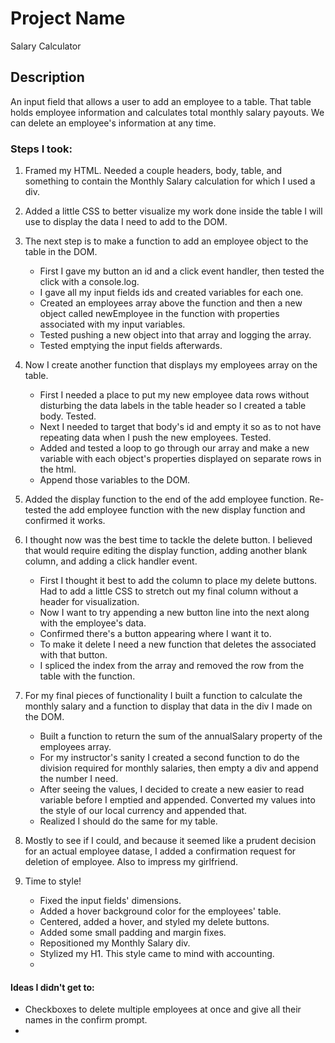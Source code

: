 # Project Name

Salary Calculator

## Description

An input field that allows a user to add an employee to a table.
That table holds employee information and calculates total monthly salary payouts.
We can delete an employee's information at any time.

### Steps I took:

1.  Framed my HTML.  Needed a couple headers, body, table, and something to contain the Monthly Salary calculation for which I used a div.

2.  Added a little CSS to better visualize my work done inside the table I will use to display the data I need to add to the DOM.

3.  The next step is to make a function to add an employee object to the table in the DOM.
    -  First I gave my button an id and a click event handler, then tested the click with a console.log.
    -  I gave all my input fields ids and created variables for each one.
    -  Created an employees array above the function and then a new object called newEmployee in the function with properties associated with my input variables.
    -  Tested pushing a new object into that array and logging the array.
    -  Tested emptying the input fields afterwards.

4.  Now I create another function that displays my employees array on the table.
    -  First I needed a place to put my new employee data rows without disturbing the data labels in the table header so I created a table body. Tested.
    -  Next I needed to target that body's id and empty it so as to not have repeating data when I push the new employees. Tested.
    -  Added and tested a loop to go through our array and make a new variable with each object's properties displayed on separate rows in the html.
    -  Append those variables to the DOM.

5.  Added the display function to the end of the add employee function.  Re-tested the add employee function with the new display function and confirmed it works.

6.  I thought now was the best time to tackle the delete button.  I believed that would require editing the display function, adding another blank column, and adding a click handler event.
    -  First I thought it best to add the column to place my delete buttons.  Had to add a little CSS to stretch out my final column without a header for visualization.
    -  Now I want to try appending a new button line into the next <tr> along with the employee's data. 
    -  Confirmed there's a button appearing where I want it to.
    -  To make it delete I need a new function that deletes the <tr> associated with that button.
    -  I spliced the index from the array and removed the row from the table with the function.

7.  For my final pieces of functionality I built a function to calculate the monthly salary and a function to display that data in the div I made on the DOM.
    -  Built a function to return the sum of the annualSalary property of the employees array.
    -  For my instructor's sanity I created a second function to do the division required for monthly salaries, then empty a div and append the number I need.
    -  After seeing the values, I decided to create a new easier to read variable before I emptied and appended.  Converted my values into the style of our local currency and appended that.
    -  Realized I should do the same for my table.

8.  Mostly to see if I could, and because it seemed like a prudent decision for an actual employee datase, I added a confirmation request for deletion of employee. Also to impress my girlfriend.

9.  Time to style!
    -  Fixed the input fields' dimensions.
    -  Added a hover background color for the employees' table.
    -  Centered, added a hover, and styled my delete buttons.
    -  Added some small padding and margin fixes.
    -  Repositioned my Monthly Salary div.
    -  Stylized my H1. This style came to mind with accounting.
    -

#### Ideas I didn't get to:

-   Checkboxes to delete multiple employees at once and give all their names in the confirm prompt.
-   